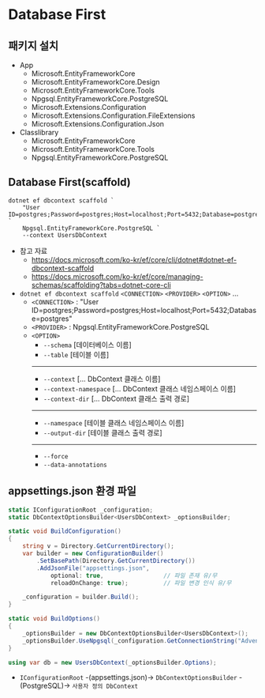 # Database First

## 패키지 설치
- App
  - Microsoft.EntityFrameworkCore
  - Microsoft.EntityFrameworkCore.Design
  - Microsoft.EntityFrameworkCore.Tools
  - Npgsql.EntityFrameworkCore.PostgreSQL
  - Microsoft.Extensions.Configuration
  - Microsoft.Extensions.Configuration.FileExtensions
  - Microsoft.Extensions.Configuration.Json
- Classlibrary
  - Microsoft.EntityFrameworkCore
  - Microsoft.EntityFrameworkCore.Tools
  - Npgsql.EntityFrameworkCore.PostgreSQL

## Database First(scaffold)
```shell
dotnet ef dbcontext scaffold `
    "User ID=postgres;Password=postgres;Host=localhost;Port=5432;Database=postgres" `
    Npgsql.EntityFrameworkCore.PostgreSQL `
    --context UsersDbContext
```
- 참고 자료
  - https://docs.microsoft.com/ko-kr/ef/core/cli/dotnet#dotnet-ef-dbcontext-scaffold
  - https://docs.microsoft.com/ko-kr/ef/core/managing-schemas/scaffolding?tabs=dotnet-core-cli
- `dotnet ef dbcontext scaffold` `<CONNECTION>` `<PROVIDER>` `<OPTION>` ...
  - `<CONNECTION>` : "User ID=postgres;Password=postgres;Host=localhost;Port=5432;Database=postgres"
  - `<PROVIDER>` : Npgsql.EntityFrameworkCore.PostgreSQL
  - `<OPTION>`
    - `--schema` [데이터베이스 이름]
    - `--table` [테이블 이름]
    ---
    - `--context` [... DbContext 클래스 이름]
    - `--context-namespace` [... DbContext 클래스 네임스페이스 이름]
    - `--context-dir` [... DbContext 클래스 출력 경로]
    ---
    - `--namespace` [테이블 클래스 네임스페이스 이름]
    - `--output-dir` [테이블 클래스 출력 경로]
    ---
    - `--force`
    - `--data-annotations`

## appsettings.json 환경 파일
```cs
static IConfigurationRoot _configuration;
static DbContextOptionsBuilder<UsersDbContext> _optionsBuilder;

static void BuildConfiguration()
{
    string v = Directory.GetCurrentDirectory();
    var builder = new ConfigurationBuilder()                                        // Microsoft.Extensions.Configuration
        .SetBasePath(Directory.GetCurrentDirectory())                               // Microsoft.Extensions.Configuration.FileExtensions
        .AddJsonFile("appsettings.json",                                            // Microsoft.Extensions.Configuration.Json
            optional: true,                 // 파일 존재 유/무
            reloadOnChange: true);          // 파일 변경 인식 유/무

    _configuration = builder.Build();
}

static void BuildOptions()
{
    _optionsBuilder = new DbContextOptionsBuilder<UsersDbContext>();
    _optionsBuilder.UseNpgsql(_configuration.GetConnectionString("AdventureWorks"));
}

using var db = new UsersDbContext(_optionsBuilder.Options);
```
- `IConfigurationRoot` -(appsettings.json)-> `DbContextOptionsBuilder` -(PostgreSQL)-> `사용자 정의 DbContext`
